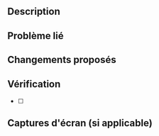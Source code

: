 ## Description

## Problème lié

## Changements proposés

## Vérification

- [ ]

## Captures d'écran (si applicable)


